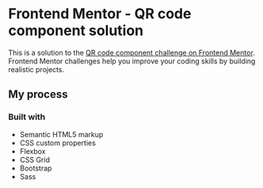# Frontend Mentor - QR code component solution

This is a solution to the [QR code component challenge on Frontend Mentor](https://www.frontendmentor.io/challenges/qr-code-component-iux_sIO_H). Frontend Mentor challenges help you improve your coding skills by building realistic projects. 



## My process

### Built with

- Semantic HTML5 markup
- CSS custom properties
- Flexbox
- CSS Grid
- Bootstrap
- Sass
